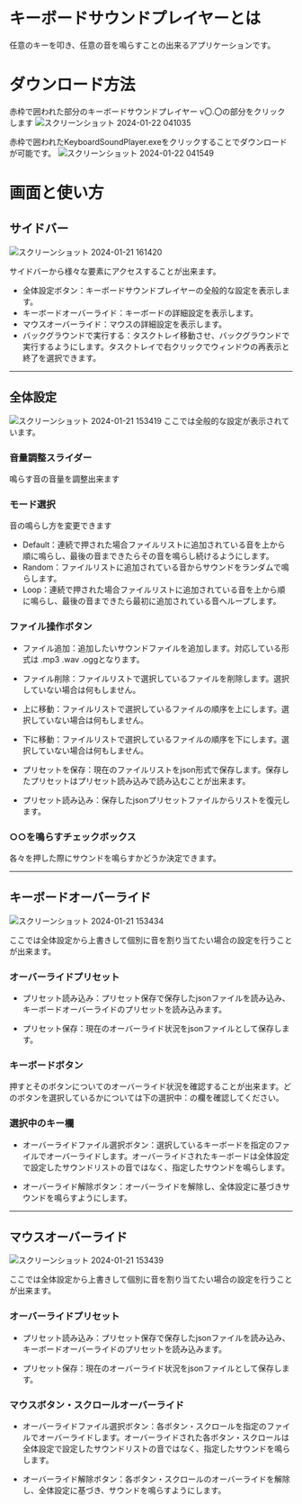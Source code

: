 # キーボードサウンドプレイヤーとは
任意のキーを叩き、任意の音を鳴らすことの出来るアプリケーションです。

# ダウンロード方法
赤枠で囲われた部分のキーボードサウンドプレイヤー v〇.〇の部分をクリックします
![スクリーンショット 2024-01-22 041035](https://github.com/Lazrite/KeyboardSoundPlayer/assets/81273734/d9e85e95-4827-4b06-8ef6-524157aa2d1b)

赤枠で囲われたKeyboardSoundPlayer.exeをクリックすることでダウンロードが可能です。
![スクリーンショット 2024-01-22 041549](https://github.com/Lazrite/KeyboardSoundPlayer/assets/81273734/d249bb99-6754-4c0c-ae42-60ca92af4753)

# 画面と使い方

## サイドバー
![スクリーンショット 2024-01-21 161420](https://github.com/Lazrite/KeyboardSoundPlayer/assets/81273734/1e7a57ca-9036-4978-99dd-342cd16349d4)

サイドバーから様々な要素にアクセスすることが出来ます。

- 全体設定ボタン：キーボードサウンドプレイヤーの全般的な設定を表示します。
- キーボードオーバーライド：キーボードの詳細設定を表示します。
- マウスオーバーライド：マウスの詳細設定を表示します。
- バックグラウンドで実行する：タスクトレイ移動させ、バックグラウンドで実行するようにします。タスクトレイで右クリックでウィンドウの再表示と終了を選択できます。

---

## 全体設定
![スクリーンショット 2024-01-21 153419](https://github.com/Lazrite/KeyboardSoundPlayer/assets/81273734/3537dd9e-ed0b-487e-ac4e-facfff00bfa6)
ここでは全般的な設定が表示されています。

### 音量調整スライダー
鳴らす音の音量を調整出来ます
  
### モード選択
音の鳴らし方を変更できます
- Default：連続で押された場合ファイルリストに追加されている音を上から順に鳴らし、最後の音まできたらその音を鳴らし続けるようにします。
- Random：ファイルリストに追加されている音からサウンドをランダムで鳴らします。
- Loop：連続で押された場合ファイルリストに追加されている音を上から順に鳴らし、最後の音まできたら最初に追加されている音へループします。

### ファイル操作ボタン
- ファイル追加：追加したいサウンドファイルを追加します。対応している形式は .mp3 .wav .oggとなります。

- ファイル削除：ファイルリストで選択しているファイルを削除します。選択していない場合は何もしません。

- 上に移動：ファイルリストで選択しているファイルの順序を上にします。選択していない場合は何もしません。

- 下に移動：ファイルリストで選択しているファイルの順序を下にします。選択していない場合は何もしません。

- プリセットを保存：現在のファイルリストをjson形式で保存します。保存したプリセットはプリセット読み込みで読み込むことが出来ます。

- プリセット読み込み：保存したjsonプリセットファイルからリストを復元します。

### ○○を鳴らすチェックボックス
各々を押した際にサウンドを鳴らすかどうか決定できます。

---

## キーボードオーバーライド
![スクリーンショット 2024-01-21 153434](https://github.com/Lazrite/KeyboardSoundPlayer/assets/81273734/f778d49f-5d0e-4e21-8fe6-d61fb61bac5f)

ここでは全体設定から上書きして個別に音を割り当てたい場合の設定を行うことが出来ます。

### オーバーライドプリセット
- プリセット読み込み：プリセット保存で保存したjsonファイルを読み込み、キーボードオーバーライドのプリセットを読み込みます。

- プリセット保存：現在のオーバーライド状況をjsonファイルとして保存します。

### キーボードボタン
押すとそのボタンについてのオーバーライド状況を確認することが出来ます。どのボタンを選択しているかについては下の選択中：の欄を確認してください。

### 選択中のキー欄
- オーバーライドファイル選択ボタン：選択しているキーボードを指定のファイルでオーバーライドします。オーバーライドされたキーボードは全体設定で設定したサウンドリストの音ではなく、指定したサウンドを鳴らします。

- オーバーライド解除ボタン：オーバーライドを解除し、全体設定に基づきサウンドを鳴らすようにします。
---

## マウスオーバーライド
![スクリーンショット 2024-01-21 153439](https://github.com/Lazrite/KeyboardSoundPlayer/assets/81273734/81532e70-a679-4847-be9c-9228847fedcd)

ここでは全体設定から上書きして個別に音を割り当てたい場合の設定を行うことが出来ます。

### オーバーライドプリセット
- プリセット読み込み：プリセット保存で保存したjsonファイルを読み込み、キーボードオーバーライドのプリセットを読み込みます。

- プリセット保存：現在のオーバーライド状況をjsonファイルとして保存します。

### マウスボタン・スクロールオーバーライド
- オーバーライドファイル選択ボタン：各ボタン・スクロールを指定のファイルでオーバーライドします。オーバーライドされた各ボタン・スクロールは全体設定で設定したサウンドリストの音ではなく、指定したサウンドを鳴らします。

- オーバーライド解除ボタン：各ボタン・スクロールのオーバーライドを解除し、全体設定に基づき、サウンドを鳴らすようにします。
